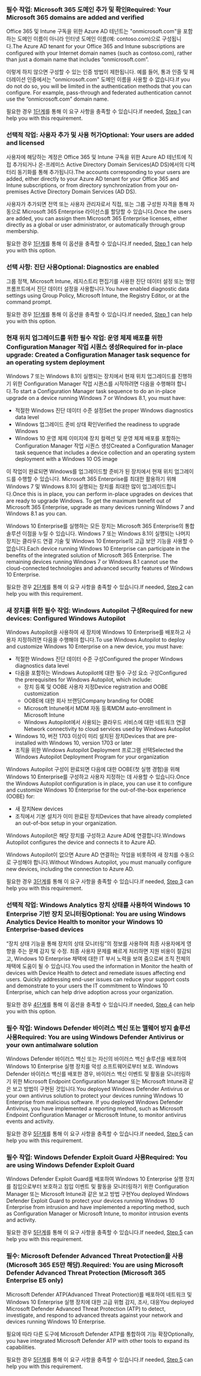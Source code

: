 <a name="crit-windows10-step1"></a>
### <a name="required-your-microsoft-365-domains-are-added-and-verified"></a><span data-ttu-id="73270-101">필수 작업: Microsoft 365 도메인 추가 및 확인</span><span class="sxs-lookup"><span data-stu-id="73270-101">Required: Your Microsoft 365 domains are added and verified</span></span>

<span data-ttu-id="73270-102">Office 365 및 Intune 구독을 위한 Azure AD 테넌트는 "onmicrosoft.com"을 포함하는 도메인 이름이 아니라 인터넷 도메인 이름(예: contoso.com)으로 구성됩니다.</span><span class="sxs-lookup"><span data-stu-id="73270-102">The Azure AD tenant for your Office 365 and Intune subscriptions are configured with your Internet domain names (such as contoso.com), rather than just a domain name that includes “onmicrosoft.com”.</span></span> 

<span data-ttu-id="73270-p101">이렇게 하지 않으면 구성할 수 있는 인증 방법이 제한됩니다. 예를 들어, 통과 인증 및 페더레이션 인증에서는 "onmicrosoft.com" 도메인 이름을 사용할 수 없습니다.</span><span class="sxs-lookup"><span data-stu-id="73270-p101">If you do not do so, you will be limited in the authentication methods that you can configure. For example, pass-through and federated authentication cannot use the “onmicrosoft.com”  domain name.</span></span>

<span data-ttu-id="73270-105">필요한 경우 [1단계](../windows10-prepare-your-org.md)를 통해 이 요구 사항을 충족할 수 있습니다.</span><span class="sxs-lookup"><span data-stu-id="73270-105">If needed, [Step 1](../windows10-prepare-your-org.md) can help you with this requirement.</span></span>

### <a name="optional-your-users-are-added-and-licensed"></a><span data-ttu-id="73270-106">선택적 작업: 사용자 추가 및 사용 허가</span><span class="sxs-lookup"><span data-stu-id="73270-106">Optional: Your users are added and licensed</span></span>

<span data-ttu-id="73270-107">사용자에 해당하는 계정은 Office 365 및 Intune 구독을 위한 Azure AD 테넌트에 직접 추가되거나 온-프레미스 Active Directory Domain Services(AD DS)에서의 디렉터리 동기화를 통해 추가됩니다.</span><span class="sxs-lookup"><span data-stu-id="73270-107">The accounts corresponding to your users are added, either directly to your Azure AD tenant for your Office 365 and Intune subscriptions, or from directory synchronization from your on-premises Active Directory Domain Services (AD DS).</span></span>

<span data-ttu-id="73270-108">사용자가 추가되면 전역 또는 사용자 관리자로서 직접, 또는 그룹 구성원 자격을 통해 자동으로 Microsoft 365 Enterprise 라이선스를 할당할 수 있습니다.</span><span class="sxs-lookup"><span data-stu-id="73270-108">Once the users are added, you can assign them Microsoft 365 Enterprise licenses, either directly as a global or user administrator, or automatically through group membership.</span></span>

<span data-ttu-id="73270-109">필요한 경우 [1단계](../windows10-prepare-your-org.md)를 통해 이 옵션을 충족할 수 있습니다.</span><span class="sxs-lookup"><span data-stu-id="73270-109">If needed, [Step 1](../windows10-prepare-your-org.md) can help you with this option.</span></span>

### <a name="optional-diagnostics-are-enabled"></a><span data-ttu-id="73270-110">선택 사항: 진단 사용</span><span class="sxs-lookup"><span data-stu-id="73270-110">Optional: Diagnostics are enabled</span></span>

<span data-ttu-id="73270-111">그룹 정책, Microsoft Intune, 레지스트리 편집기를 사용한 진단 데이터 설정 또는 명령 프롬프트에서 진단 데이터 설정을 사용합니다.</span><span class="sxs-lookup"><span data-stu-id="73270-111">You have enabled diagnostic data settings using Group Policy, Microsoft Intune, the Registry Editor, or at the command prompt.</span></span>

<span data-ttu-id="73270-112">필요한 경우 [1단계](../windows10-prepare-your-org.md)를 통해 이 옵션을 충족할 수 있습니다.</span><span class="sxs-lookup"><span data-stu-id="73270-112">If needed, [Step 1](../windows10-prepare-your-org.md) can help you with this option.</span></span>

<a name="crit-windows10-step2"></a>
### <a name="required-for-in-place-upgrade-created-a-configuration-manager-task-sequence-for-an-operating-system-deployment"></a><span data-ttu-id="73270-113">현재 위치 업그레이드를 위한 필수 작업: 운영 체제 배포를 위한 Configuration Manager 작업 시퀀스 생성</span><span class="sxs-lookup"><span data-stu-id="73270-113">Required for in-place upgrade: Created a Configuration Manager task sequence for an operating system deployment</span></span>

<span data-ttu-id="73270-114">Windows 7 또는 Windows 8.1이 실행되는 장치에서 현재 위치 업그레이드를 진행하기 위한 Configuration Manager 작업 시퀀스를 시작하려면 다음을 수행해야 합니다.</span><span class="sxs-lookup"><span data-stu-id="73270-114">To start a Configuration Manager task sequence to do an in-place upgrade on a device running Windows 7 or Windows 8.1, you must have:</span></span>

- <span data-ttu-id="73270-115">적절한 Windows 진단 데이터 수준 설정</span><span class="sxs-lookup"><span data-stu-id="73270-115">Set the proper Windows diagnostics data level</span></span>
- <span data-ttu-id="73270-116">Windows 업그레이드 준비 상태 확인</span><span class="sxs-lookup"><span data-stu-id="73270-116">Verified the readiness to upgrade Windows</span></span>
- <span data-ttu-id="73270-117">Windows 10 운영 체제 이미지에 장치 컬렉션 및 운영 체제 배포를 포함하는 Configuration Manager 작업 시퀀스 생성</span><span class="sxs-lookup"><span data-stu-id="73270-117">Created a Configuration Manager task sequence that includes a device collection and an operating system deployment with a Windows 10 OS image</span></span>

<span data-ttu-id="73270-p102">이 작업이 완료되면 Windows를 업그레이드할 준비가 된 장치에서 현재 위치 업그레이드를 수행할 수 있습니다. Microsoft 365 Enterprise를 최대한 활용하기 위해 Windows 7 및 Windows 8.1이 실행되는 장치를 최대한 많이 업그레이드합니다.</span><span class="sxs-lookup"><span data-stu-id="73270-p102">Once this is in place, you can perform in-place upgrades on devices that are ready to upgrade Windows. To get the maximum benefit out of Microsoft 365 Enterprise, upgrade as many devices running Windows 7 and Windows 8.1 as you can.</span></span> 

<span data-ttu-id="73270-p103">Windows 10 Enterprise를 실행하는 모든 장치는 Microsoft 365 Enterprise의 통합 솔루션 이점을 누릴 수 있습니다. Windows 7 또는 Windows 8.1이 실행되는 나머지 장치는 클라우드 연결 기술 및 Windows 10 Enterprise의 고급 보안 기능을 사용할 수 없습니다.</span><span class="sxs-lookup"><span data-stu-id="73270-p103">Each device running Windows 10 Enterprise can participate in the benefits of the integrated solution of Microsoft 365 Enterprise. The remaining devices running Windows 7 or Windows 8.1 cannot use the cloud-connected technologies and advanced security features of Windows 10 Enterprise.</span></span>

<span data-ttu-id="73270-122">필요한 경우 [2단계](../windows10-deploy-inplaceupgrade.md)를 통해 이 요구 사항을 충족할 수 있습니다.</span><span class="sxs-lookup"><span data-stu-id="73270-122">If needed, [Step 2](../windows10-deploy-inplaceupgrade.md) can help you with this requirement.</span></span>

<a name="crit-windows10-step3"></a>
### <a name="required-for-new-devices-configured-windows-autopilot"></a><span data-ttu-id="73270-123">새 장치를 위한 필수 작업: Windows Autopilot 구성</span><span class="sxs-lookup"><span data-stu-id="73270-123">Required for new devices: Configured Windows Autopilot</span></span>

<span data-ttu-id="73270-124">Windows Autopilot을 사용하여 새 장치에 Windows 10 Enterprise를 배포하고 사용자 지정하려면 다음을 수행해야 합니다.</span><span class="sxs-lookup"><span data-stu-id="73270-124">To use Windows Autopilot to deploy and customize Windows 10 Enterprise on a new device, you must have:</span></span>

- <span data-ttu-id="73270-125">적절한 Windows 진단 데이터 수준 구성</span><span class="sxs-lookup"><span data-stu-id="73270-125">Configured the proper Windows diagnostics data level</span></span>
- <span data-ttu-id="73270-126">다음을 포함하는 Windows Autopilot에 대한 필수 구성 요소 구성</span><span class="sxs-lookup"><span data-stu-id="73270-126">Configured the prerequisites for Windows Autopilot, which include:</span></span>
   - <span data-ttu-id="73270-127">장치 등록 및 OOBE 사용자 지정</span><span class="sxs-lookup"><span data-stu-id="73270-127">Device registration and OOBE customization</span></span>
   - <span data-ttu-id="73270-128">OOBE에 대한 회사 브랜딩</span><span class="sxs-lookup"><span data-stu-id="73270-128">Company branding for OOBE</span></span>
   - <span data-ttu-id="73270-129">Microsoft Intune에서 MDM 자동 등록</span><span class="sxs-lookup"><span data-stu-id="73270-129">MDM auto-enrollment in Microsoft Intune</span></span>
   - <span data-ttu-id="73270-130">Windows Autopilot에서 사용되는 클라우드 서비스에 대한 네트워크 연결</span><span class="sxs-lookup"><span data-stu-id="73270-130">Network connectivity to cloud services used by Windows Autopilot</span></span>
- <span data-ttu-id="73270-131">Windows 10, 버전 1703 이상이 미리 설치된 장치</span><span class="sxs-lookup"><span data-stu-id="73270-131">Devices that are pre-installed with Windows 10, version 1703 or later</span></span>
- <span data-ttu-id="73270-132">조직을 위한 Windows Autopilot Deployment 프로그램 선택</span><span class="sxs-lookup"><span data-stu-id="73270-132">Selected the Windows Autopilot Deployment Program for your organization</span></span>

<span data-ttu-id="73270-133">Windows Autopilot 구성이 완료되면 다음에 대한 OOBE(첫 실행 경험)을 위해 Windows 10 Enterprise를 구성하고 사용자 지정하는 데 사용할 수 있습니다.</span><span class="sxs-lookup"><span data-stu-id="73270-133">Once the Windows Autopilot configuration is in place, you can use it to configure and customize Windows 10 Enterprise for the out-of-the-box experience (OOBE) for:</span></span>

- <span data-ttu-id="73270-134">새 장치</span><span class="sxs-lookup"><span data-stu-id="73270-134">New devices</span></span>
- <span data-ttu-id="73270-135">조직에서 기본 설치가 이미 완료된 장치</span><span class="sxs-lookup"><span data-stu-id="73270-135">Devices that have already completed an out-of-box setup in your organization.</span></span> 

<span data-ttu-id="73270-136">Windows Autopilot은 해당 장치를 구성하고 Azure AD에 연결합니다.</span><span class="sxs-lookup"><span data-stu-id="73270-136">Windows Autopilot configures the device and connects it to Azure AD.</span></span>

<span data-ttu-id="73270-137">Windows Autopilot이 없으면 Azure AD 연결하는 작업을 비롯하여 새 장치를 수동으로 구성해야 합니다.</span><span class="sxs-lookup"><span data-stu-id="73270-137">Without Windows Autopilot, you must manually configure new devices, including the connection to Azure AD.</span></span>

<span data-ttu-id="73270-138">필요한 경우 [3단계](../windows10-deploy-autopilot.md)를 통해 이 요구 사항을 충족할 수 있습니다.</span><span class="sxs-lookup"><span data-stu-id="73270-138">If needed, [Step 3](../windows10-deploy-autopilot.md) can help you with this requirement.</span></span>

<a name="crit-windows10-step4"></a>
### <a name="optional-you-are-using-windows-analytics-device-health-to-monitor-your-windows-10-enterprise-based-devices"></a><span data-ttu-id="73270-139">선택적 작업: Windows Analytics 장치 상태를 사용하여 Windows 10 Enterprise 기반 장치 모니터링</span><span class="sxs-lookup"><span data-stu-id="73270-139">Optional: You are using Windows Analytics Device Health to monitor your Windows 10 Enterprise-based devices</span></span>

<span data-ttu-id="73270-p104">“장치 상태 기능을 통해 장치의 상태 모니터링”의 정보를 사용하여 최종 사용자에게 영향을 주는 문제 감지 및 수정. 최종 사용자 문제를 빠르게 처리하면 지원 비용이 절감되고, Windows 10 Enterprise 채택에 대한 IT 부서 노력을 보여 줌으로써 조직 전체의 채택에 도움이 될 수 있습니다.</span><span class="sxs-lookup"><span data-stu-id="73270-p104">You used the information in Monitor the health of devices with Device Health to detect and remediate issues affecting end users. Quickly addressing end-user issues can reduce your support costs and demonstrate to your users the IT commitment to Windows 10 Enterprise, which can help drive adoption across your organization.</span></span> 

<span data-ttu-id="73270-142">필요한 경우 [4단계](../windows10-enable-windows-analytics.md)를 통해 이 옵션을 충족할 수 있습니다.</span><span class="sxs-lookup"><span data-stu-id="73270-142">If needed, [Step 4](../windows10-enable-windows-analytics.md) can help you with this option.</span></span>

<a name="crit-windows10-step5a"></a>
### <a name="required-you-are-using-windows-defender-antivirus-or-your-own-antimalware-solution"></a><span data-ttu-id="73270-143">필수 작업: Windows Defender 바이러스 백신 또는 맬웨어 방지 솔루션 사용</span><span class="sxs-lookup"><span data-stu-id="73270-143">Required: You are using Windows Defender Antivirus or your own antimalware solution</span></span>

<span data-ttu-id="73270-p105">Windows Defender 바이러스 백신 또는 자신의 바이러스 백신 솔루션을 배포하여 Windows 10 Enterprise 실행 장치를 악성 소프트웨어로부터 보호. Windows Defender 바이러스 백신를 배포한 경우, 바이러스 백신 이벤트 및 활동을 모니터링하기 위한 Microsoft Endpoint Configuration Manager 또는 Microsoft Intune과 같은 보고 방법이 구현된 것입니다.</span><span class="sxs-lookup"><span data-stu-id="73270-p105">You deployed Windows Defender Antivirus or your own antivirus solution to protect your devices running Windows 10 Enterprise from malicious software. If you deployed Windows Defender Antivirus, you have implemented a reporting method, such as Microsoft Endpoint Configuration Manager or Microsoft Intune, to monitor antivirus events and activity.</span></span>

<span data-ttu-id="73270-146">필요한 경우 [5단계](../windows10-enable-security-features.md#windows10-sec-av)를 통해 이 요구 사항을 충족할 수 있습니다.</span><span class="sxs-lookup"><span data-stu-id="73270-146">If needed, [Step 5](../windows10-enable-security-features.md#windows10-sec-av) can help you with this requirement.</span></span>

<a name="crit-windows10-step5b"></a>
### <a name="required-you-are-using-windows-defender-exploit-guard"></a><span data-ttu-id="73270-147">필수 작업: Windows Defender Exploit Guard 사용</span><span class="sxs-lookup"><span data-stu-id="73270-147">Required: You are using Windows Defender Exploit Guard</span></span>

<span data-ttu-id="73270-148">Windows Defender Exploit Guard를 배포하여 Windows 10 Enterprise 실행 장치를 침입으로부터 보호하고 침입 이벤트 및 활동을 모니터링하기 위한 Configuration Manager 또는 Microsoft Intune과 같은 보고 방법 구현</span><span class="sxs-lookup"><span data-stu-id="73270-148">You deployed Windows Defender Exploit Guard to protect your devices running Windows 10 Enterprise from intrusion and have implemented a reporting method, such as Configuration Manager or Microsoft Intune, to monitor intrusion events and activity.</span></span>

<span data-ttu-id="73270-149">필요한 경우 [5단계](../windows10-enable-security-features.md#windows10-sec-eg)를 통해 이 요구 사항을 충족할 수 있습니다.</span><span class="sxs-lookup"><span data-stu-id="73270-149">If needed, [Step 5](../windows10-enable-security-features.md#windows10-sec-eg) can help you with this requirement.</span></span>

<a name="crit-windows10-step5c"></a>
### <a name="required-you-are-using-microsoft-defender-advanced-threat-protection-microsoft-365-e5-only"></a><span data-ttu-id="73270-150">필수: Microsoft Defender Advanced Threat Protection을 사용(Microsoft 365 E5만 해당).</span><span class="sxs-lookup"><span data-stu-id="73270-150">Required: You are using Microsoft Defender Advanced Threat Protection (Microsoft 365 Enterprise E5 only)</span></span>

<span data-ttu-id="73270-151">Microsoft Defender ATP(Advanced Threat Protection)를 배포하여 네트워크 및 Windows 10 Enterprise 실행 장치에 대한 고급 위협 감지, 조사, 대응</span><span class="sxs-lookup"><span data-stu-id="73270-151">You deployed Microsoft Defender Advanced Threat Protection (ATP) to detect, investigate, and respond to advanced threats against your network and devices running Windows 10 Enterprise.</span></span> 

<span data-ttu-id="73270-152">필요에 따라 다른 도구에 Microsoft Defender ATP를 통합하여 기능 확장</span><span class="sxs-lookup"><span data-stu-id="73270-152">Optionally, you have integrated Microsoft Defender ATP with other tools to expand its capabilities.</span></span>

<span data-ttu-id="73270-153">필요한 경우 [5단계](../windows10-enable-security-features.md#windows10-sec-atp)를 통해 이 요구 사항을 충족할 수 있습니다.</span><span class="sxs-lookup"><span data-stu-id="73270-153">If needed, [Step 5](../windows10-enable-security-features.md#windows10-sec-atp) can help you with this requirement.</span></span>
